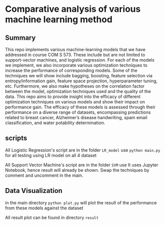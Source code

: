 # Comparative analysis of various machine learning method

## Summary
This repo implements various machine-learning models that we have addressed in course COM S 573. These include but are not limited to support-vector machines, and logistic regression. 
For each of the models we implement, we also incorporate various optimization techniques to increase the performance of corresponding models. Some of the techniques we will show include bagging, boosting, feature selection via entropy/information gain, feature space projection, hyperparameter tuning, etc. 
Furthermore, we also make hypotheses on the correlation factor between the model, optimization techniques used and the quality of the data. This repo aims to provide insight into the efficacy of different optimization techniques on various models and show their impact on performance gain. 
The efficacy of these models is assessed through their performance on a diverse range of datasets, encompassing predictions related to breast cancer, Alzheimer’s disease handwriting, spam email classification, and water potability determination.

## scripts
All Logistic Regression's script are in the folder `LR_model`
use
`python main.py`
for all testing using LR model on all 4 dataset

All Support Vector Machine's script are in the folder `SVM`
use
It uses Jupyter Notebook, hence result will already be shown.
Swap the techniques by comment and uncomment in the main.

## Data Visualization
in the main directory
`python plot.py` will plot the result of the performance from these models against the dataset

All result plot can be found in directory `result`

